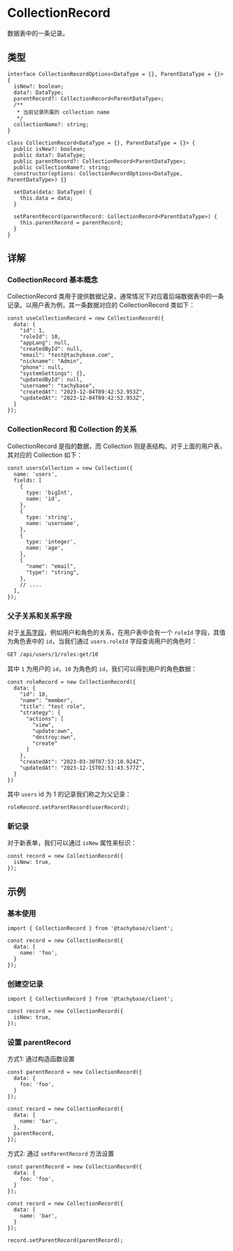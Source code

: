 # CollectionRecord

数据表中的一条记录。

## 类型

```tsx | pure
interface CollectionRecordOptions<DataType = {}, ParentDataType = {}> {
  isNew?: boolean;
  data?: DataType;
  parentRecord?: CollectionRecord<ParentDataType>;
  /**
   * 当前记录所属的 collection name
   */
  collectionName?: string;
}

class CollectionRecord<DataType = {}, ParentDataType = {}> {
  public isNew?: boolean;
  public data?: DataType;
  public parentRecord?: CollectionRecord<ParentDataType>;
  public collectionName?: string;
  constructor(options: CollectionRecordOptions<DataType, ParentDataType>) {}

  setData(data: DataType) {
    this.data = data;
  }

  setParentRecord(parentRecord: CollectionRecord<ParentDataType>) {
    this.parentRecord = parentRecord;
  }
}
```

## 详解

### CollectionRecord 基本概念

CollectionRecord 类用于提供数据记录，通常情况下对应着后端数据表中的一条记录。以用户表为例，其一条数据对应的 CollectionRecord 类如下：

```tsx | pure
const useCollectionRecord = new CollectionRecord({
  data: {
    "id": 1,
    "roleId": 10,
    "appLang": null,
    "createdById": null,
    "email": "test@tachybase.com",
    "nickname": "Admin",
    "phone": null,
    "systemSettings": {},
    "updatedById": null,
    "username": "tachybase",
    "createdAt": "2023-12-04T09:42:52.953Z",
    "updatedAt": "2023-12-04T09:42:52.953Z",
  }
});
```

### CollectionRecord 和 Collection 的关系

CollectionRecord 是指的数据，而 Collection 则是表结构。对于上面的用户表，其对应的 Collection 如下：

```tsx | pure
const usersCollection = new Collection({
  name: 'users',
  fields: [
    {
      type: 'bigInt',
      name: 'id',
    },
    {
      type: 'string',
      name: 'username',
    },
    {
      type: 'integer',
      name: 'age',
    },
    {
      "name": "email",
      "type": "string",
    },
    // ....
  ],
});
```

### 父子关系和关系字段

对于[关系字段](https://docs.tachybase.com/development/server/collections/association-fields)，例如用户和角色的关系，在用户表中会有一个 `roleId` 字段，其值为角色表中的 `id`，当我们通过 `users.roleId` 字段查询用户的角色时：

```bash | pure
GET /api/users/1/roles:get/10
```

其中 `1` 为用户的 `id`，`10` 为角色的 `id`，我们可以得到用户的角色数据：

```tsx | pure
const roleRecord = new CollectionRecord({
  data: {
    "id": 10,
    "name": "member",
    "title": "test role",
    "strategy": {
      "actions": [
        "view",
        "update:own",
        "destroy:own",
        "create"
      ]
    },
    "createdAt": "2023-03-30T07:53:10.924Z",
    "updatedAt": "2023-12-15T02:51:43.577Z",
  }
})
```

其中 `users` id 为 1 的记录我们称之为父记录：

```tsx | pure
roleRecord.setParentRecord(userRecord);
```

### 新记录

对于新表单，我们可以通过 `isNew` 属性来标识：

```tsx | pure
const record = new CollectionRecord({
  isNew: true,
});
```

## 示例

### 基本使用

```tsx | pure
import { CollectionRecord } from '@tachybase/client';

const record = new CollectionRecord({
  data: {
    name: 'foo',
  }
});
```

### 创建空记录

```tsx | pure
import { CollectionRecord } from '@tachybase/client';

const record = new CollectionRecord({
  isNew: true,
});
```

### 设置 parentRecord

方式1: 通过构造函数设置

```tsx | pure
const parentRecord = new CollectionRecord({
  data: {
    foo: 'foo',
  }
});

const record = new CollectionRecord({
  data: {
    name: 'bar',
  },
  parentRecord,
});
```

方式2: 通过 `setParentRecord` 方法设置

```tsx | pure
const parentRecord = new CollectionRecord({
  data: {
    foo: 'foo',
  }
});

const record = new CollectionRecord({
  data: {
    name: 'bar',
  }
});

record.setParentRecord(parentRecord);
```
